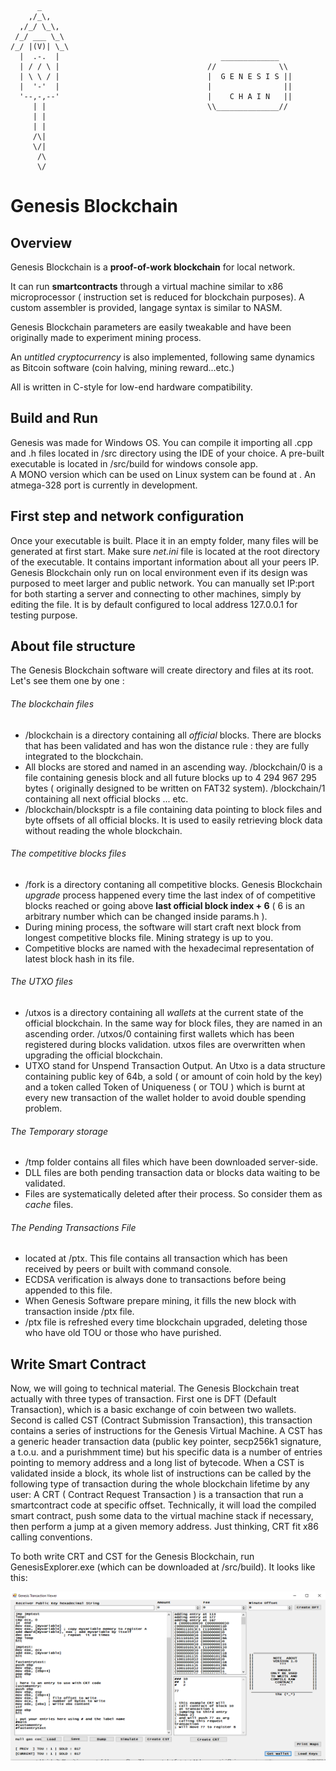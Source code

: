 

          _
        ,/_\,
      ,/_/ \_\,
     /_/ ___ \_\
    /_/ |(V)| \_\
      |  .-.  |                                    _____________
      | / / \ |                                 //              \\
      | \ \ / |                                 |  G E N E S I S ||
      |  '-'  |                                 |                ||
      '--,-,--'                                 |    C H A I N   ||
         | |                                    \\______________//
         | |
         | |
         /\|
         \/|
          /\
          \/



# Genesis Blockchain

## Overview

Genesis Blockchain is a **proof-of-work blockchain** for local network. 

It can run **smartcontracts** through a virtual machine similar to x86 microprocessor ( instruction set is reduced for blockchain
purposes). 
A custom assembler is provided, langage syntax is similar to NASM.

Genesis Blockchain parameters are easily tweakable and have been originally made to experiment mining process.

An _untitled cryptocurrency_ is also implemented, following same dynamics as Bitcoin software (coin halving, mining reward...etc.)

All is written in C-style for low-end hardware compatibility. 

## Build and Run

Genesis was made for Windows OS. You can compile it importing all .cpp and .h files located in /src directory using the IDE of your choice.
A pre-built executable is located in /src/build for windows console app.  
A MONO version which can be used on Linux system can be found at . 
An atmega-328 port is currently in development. 

## First step and network configuration

Once your executable is built. Place it in an empty folder, many files will be generated at first start. 
Make sure _net.ini_ file is located at the root directory of the executable. It contains important information about
all your peers IP. Genesis Blockchain only run on local environment even if its design was purposed
to meet larger and public network. You can manually set IP:port for both starting a server and connecting to other
machines, simply by editing the file. It is by default configured to local address 127.0.0.1 for testing purpose.

## About file structure 

The Genesis Blockchain software will create directory and files at its root. Let's see them one by one : 

###### The blockchain files

* /blockchain is a directory containing all _official_ blocks. There are blocks that has been validated and has won the distance rule : 
          they are fully integrated to the blockchain. 
* All blocks are stored and named in an ascending way. /blockchain/0 is a file containing genesis block and all future blocks up to 
  4 294 967 295  bytes ( originally designed to be written on FAT32 system). /blockchain/1 containing all next official blocks ... etc. 
* /blockchain/blocksptr is a file containing data pointing to block files and byte offsets of all official blocks. It is used to easily
  retrieving block data without reading the whole blockchain.  

###### The competitive blocks files 

* /fork is a directory contaning all competitive blocks. Genesis Blockchain _upgrade_ process happened every time the last index of 
  of competitive blocks reached or going above **last official block index + 6** ( 6 is an arbitrary number which can be changed inside
          params.h ).
* During mining process, the software will start craft next block from longest competitive blocks file. Mining strategy is up to you. 
* Competitive blocks are named with the hexadecimal representation of latest block hash in its file. 
          
###### The UTXO files 

* /utxos is a directory containing all _wallets_ at the current state of the official blockchain. In the same way for block files, they are named
  in an ascending order. /utxos/0 containing first wallets which has been registered during blocks validation. 
  utxos files are overwritten when upgrading the official blockchain. 
* UTXO stand for Unspend Transaction Output. An Utxo is a data structure
  containing public key of 64b, a sold ( or amount of coin hold by the key) and a token called Token of Uniqueness ( or TOU ) which is burnt
  at every new transaction of the wallet holder to avoid double spending problem. 
          
###### The Temporary storage

* /tmp folder contains all files which have been downloaded server-side. 
* DLL files are both pending transaction data or blocks data waiting to be validated. 
* Files are systematically deleted after their process. So consider them as _cache_ files. 
          
###### The Pending Transactions File

* located at /ptx. This file contains all transaction which has been received by peers or built with command console.
* ECDSA verification is always done to transactions before being appended to this file. 
* When Genesis Software prepare mining, it fills the new block with transaction inside /ptx file. 
* /ptx file is refreshed every time blockchain upgraded, deleting those who have old TOU or those who have purished. 
          

## Write Smart Contract

Now, we will going to technical material. 
The Genesis Blockchain treat actually with three types of transaction. 
First one is DFT (Default Transaction), which is a basic exchange of coin between two wallets. 
Second is called CST (Contract Submission Transaction), this transaction contains a series of instructions for the Genesis Virtual Machine. 
A CST has a generic header transaction data (public key pointer, secp256k1 signature, a t.o.u. and a purishmment time) but his specific data is a number of entries pointing to memory address and a long list of bytecode. When a CST is validated inside a block, its whole list of instructions can be called by the following type of transaction during the whole blockchain lifetime by any user:
A CRT ( Contract Request Transaction ) is a transaction that run a smartcontract code at specific offset. Technically, it will load the compiled smart contract, push some data to the virtual machine stack if necessary, then perform a jump at a given memory address. Just thinking, CRT fit x86 calling conventions. 

To both write CRT and CST for the Genesis Blockchain, run GenesisExplorer.exe (which can be downloaded at /src/build). It looks like this:  

![alt text](https://github.com/gggraph/genesis/blob/main/TRANSACTION%20VIEWER%20B.png)
